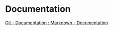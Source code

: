 # Documentation 
[ Git - Documentation : ](https://git-scm.com/doc)
[Markdown - Documentation ](https://guides.github.com/features/mastering-markdown)

